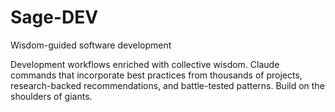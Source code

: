 # Sage-DEV

Wisdom-guided software development

Development workflows enriched with collective wisdom. Claude commands that incorporate best practices from thousands of projects, research-backed recommendations, and battle-tested patterns. Build on the shoulders of giants.
